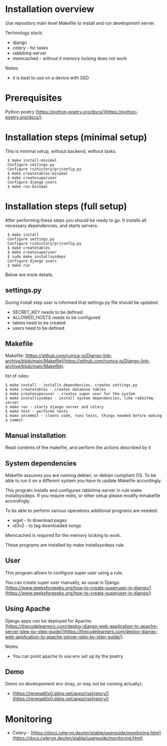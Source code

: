 # Installation overview

Use repository main level Makefile to install and run development server.

Technology stack:
 - django
 - celery - for tasks
 - rabbitmq-server
 - memcached - without it memory locking does not work

Notes:
 - it is best to use on a device with SSD

# Prerequisites

Python poetry [https://python-poetry.org/docs/](https://python-poetry.org/docs/).

# Installation steps (minimal setup)

This is minimal setup, without backend, without tasks.

```
 $ make install-minimal
 Configure settings.py
 Configure rsshistory/prjconfig.py
 $ make createtables-minimal
 $ make createsuperuser
 Configure django users
 $ make run-minimal
```

# Installation steps (full setup)

After performing these steps you should be ready to go. It installs all necessary dependencies, and starts servers.

```
 $ make install
 Configure settings.py
 Configure rsshistory/prjconfig.py
 $ make createtables
 $ make createsuperuser
 $ sudo make installsysdeps
 Configure django users
 $ make run
```

Below are more details.

## settings.py

During install step user is informed that settings.py file should be updated:
 - SECRET_KEY needs to be defined
 - ALLOWED_HOSTS needs to be configured
 - tables need to be created
 - users need to be defined

## Makefile

Makefile: [https://github.com/rumca-js/Django-link-archive/blob/main/Makefile](https://github.com/rumca-js/Django-link-archive/blob/main/Makefile).

list of rules:
```
$ make install - installs dependencies, creates settings.py
$ make createtables - creates database tables
$ make createsuperuser - creates super user for the system
$ make installsysdeps - install system dependencies, like rabbitmq-server
$ make run - starts django server and celery
$ make test - performs tests
$ make oncommit - cleans code, runs tests, things needed before making a commit
```

## Manual installation

Read contents of the makefile, and perform the actions described by it

## System dependencies

Makefile assumes you are running debian, or debian compliant OS. To be able to run it on a different system you have to update Makefile accordingly.

This program installs and configures rabbitmq-server in rule make installsysdeps.
If you require redis, or other setup please modify mmakefile accordingly.

To be able to perform various operations additional programs are needed:
 - wget - to download pages
 - id3v2 - to tag downloaded songs

Memcached is required for the memory locking to work.

These programs are installed by make installsysdeps rule.

## User

This program allows to configure super user using a rule.

You can create super user manually, as usual in Django [https://www.geeksforgeeks.org/how-to-create-superuser-in-django/](https://www.geeksforgeeks.org/how-to-create-superuser-in-django/)

## Using Apache

Django apps can be deployed for Apache: [https://thecodelearners.com/deploy-django-web-application-to-apache-server-step-by-step-guide/](https://thecodelearners.com/deploy-django-web-application-to-apache-server-step-by-step-guide/).

Notes:
 - You can point apache to use env set up by the poetry

## Demo

Demo on developement env (may, or may not be running actually):
 - [https://renegat0x0.ddns.net/apps/rsshistory/](https://renegat0x0.ddns.net/apps/rsshistory/)

# Monitoring

 - Celery - [https://docs.celeryq.dev/en/stable/userguide/monitoring.html](https://docs.celeryq.dev/en/stable/userguide/monitoring.html)
